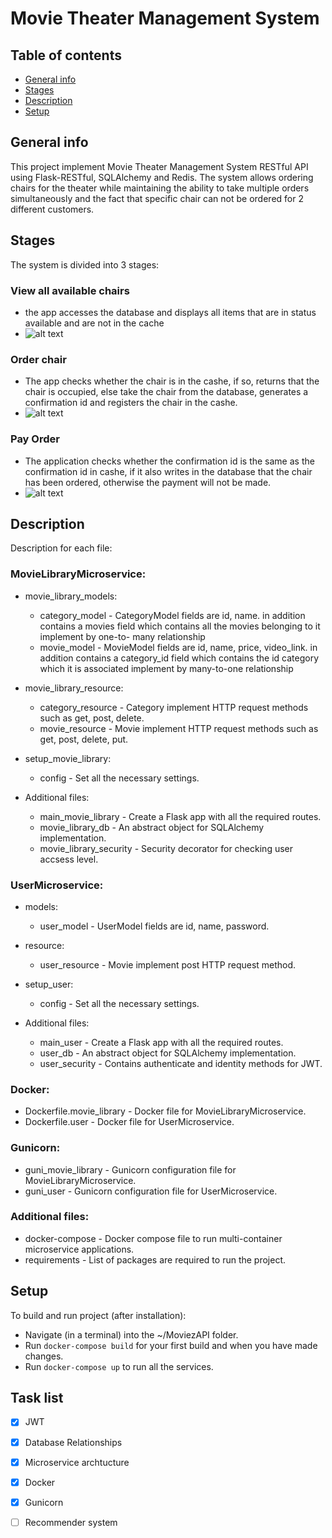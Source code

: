 # Movie Theater Management System
## Table of contents
* [General info](#general-info)
* [Stages](#stages)
* [Description](#description)
* [Setup](#setup)

## General info
This project implement Movie Theater Management System RESTful API using Flask-RESTful, SQLAlchemy and Redis. The system allows ordering chairs for the theater while maintaining the ability to take multiple orders simultaneously and the fact that specific chair can not be ordered for 2 different customers.

## Stages
The system is divided into 3 stages:

### View all available chairs
  * the app accesses the database and displays all items that are in status available and are not in the cache
  * ![alt text](https://github.com/[username]/[reponame]/blob/[branch]/image.jpg?raw=true)

### Order chair
  * The app checks whether the chair is in the cashe, if so, returns that the chair is occupied, else take the chair from the database, generates a confirmation id and registers the chair in the cashe.
  * ![alt text](https://github.com/[username]/[reponame]/blob/[branch]/image.jpg?raw=true)

### Pay Order
  * The application checks whether the confirmation id is the same as the confirmation id in cashe, if it also writes in the database that the chair has been ordered, otherwise the payment will not be made.
  * ![alt text](https://github.com/[username]/[reponame]/blob/[branch]/image.jpg?raw=true)

## Description
Description for each file:

### MovieLibraryMicroservice:

  * movie_library_models:
    * category_model -  CategoryModel fields are id, name. in addition contains a movies field which contains all the movies belonging to it implement by one-to-     many relationship
    * movie_model -  MovieModel fields are id, name, price, video_link. in addition contains a category_id field which contains the id category which it is associated implement by many-to-one relationship

  * movie_library_resource: 
    * category_resource -  Category implement HTTP request methods such as get, post, delete. 
    * movie_resource -  Movie implement HTTP request methods such as get, post, delete, put. 

  * setup_movie_library:
    * config - Set all the necessary settings.

  * Additional files:
    * main_movie_library - Create a Flask app with all the required routes.
    * movie_library_db - An abstract object for SQLAlchemy implementation.
    * movie_library_security - Security decorator for checking user accsess level.

### UserMicroservice:

  * models:
    * user_model -  UserModel fields are id, name, password.

  * resource: 
    * user_resource -  Movie implement post HTTP request method. 

  * setup_user:
    * config - Set all the necessary settings.

  * Additional files:
    * main_user - Create a Flask app with all the required routes.
    * user_db - An abstract object for SQLAlchemy implementation.
    * user_security - Contains authenticate and identity methods for JWT.

### Docker:
  * Dockerfile.movie_library - Docker file for MovieLibraryMicroservice.
  * Dockerfile.user - Docker file for UserMicroservice.

### Gunicorn:
  * guni_movie_library - Gunicorn configuration file for MovieLibraryMicroservice.
  * guni_user - Gunicorn configuration file for UserMicroservice.

### Additional files:
  * docker-compose -  Docker compose file to run multi-container microservice applications.
  * requirements -  List of packages are required to run the project.
 

## Setup
To build and run project (after installation):

* Navigate (in a terminal) into the ~/MoviezAPI folder.
* Run ```docker-compose build``` for your first build and when you have made changes.
* Run ```docker-compose up``` to run all the services.


## Task list
- [x] JWT
- [x] Database Relationships
- [x] Microservice archtucture
- [x] Docker
- [x] Gunicorn
- [ ] Recommender system


